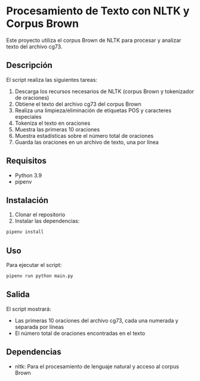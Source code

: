 # Procesamiento de Texto con NLTK y Corpus Brown

Este proyecto utiliza el corpus Brown de NLTK para procesar y analizar texto del archivo cg73.

## Descripción

El script realiza las siguientes tareas:
1. Descarga los recursos necesarios de NLTK (corpus Brown y tokenizador de oraciones)
2. Obtiene el texto del archivo cg73 del corpus Brown
3. Realiza una limpieza/eliminación de etiquetas POS y caracteres especiales
4. Tokeniza el texto en oraciones
5. Muestra las primeras 10 oraciones
6. Muestra estadísticas sobre el número total de oraciones
7. Guarda las oraciones en un archivo de texto, una por línea

## Requisitos

- Python 3.9
- pipenv

## Instalación

1. Clonar el repositorio
2. Instalar las dependencias:
```bash
pipenv install
```

## Uso

Para ejecutar el script:
```bash
pipenv run python main.py
```

## Salida

El script mostrará:
- Las primeras 10 oraciones del archivo cg73, cada una numerada y separada por líneas
- El número total de oraciones encontradas en el texto

## Dependencias

- nltk: Para el procesamiento de lenguaje natural y acceso al corpus Brown 